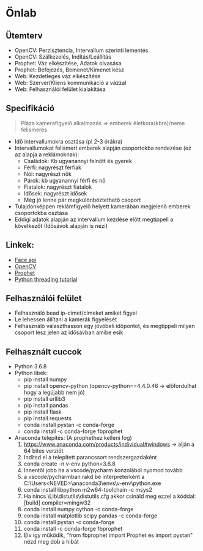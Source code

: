 # Önlab
## Ütemterv
- OpenCV: Perzisztencia, Intervallum szerinti lementés
- OpenCV: Szálkezelés, Indítás/Leállítás
- Prophet: Váz elkészítése, Adatok olvasása
- Prophet: Befejezés, Bemenet/Kimenet kész
- Web: Kezdetleges váz elkészítése
- Web: Szerver/Kliens kommunikáció a vázzal
- Web: Felhasználói felület kialakítása
## Specifikáció
> Pláza kamerafigyelő alkalmazás => emberek életkora(kbra)/neme felismerés
- Idő intervallumokra osztása (pl 2-3 órákra)
- Intervallumokat felismert emberek alapján csoportokba rendezése (ez az alapja a reklámoknak):
	- Családok: Kb ugyanannyi felnőtt és gyerek
	- Férfi: nagyrészt férfiak
	- Női: nagyrészt nők
	- Párok: kb ugyanannyi férfi és nő
	- Fiatalok: nagyrészt fiatalok
	- Idősek: nagyrészt idősek
	- Még jó lenne pár megkülönböztethető csoport
- Tulajdonképpen reklámfigyelő helyett kamerában megjelenő emberek csoportokba osztása
- Eddigi adatok alapján az intervallum kezdése előtt megtippeli a következőt (Idősávok alapján is nézi)
## Linkek:
- [Face api](https://github.com/justadudewhohacks/face-api.js)
- [OpenCV](https://www.youtube.com/watch?v=oXlwWbU8l2o)
- [Prophet](https://facebook.github.io/prophet/)
- [Python threading tutorial](https://realpython.com/intro-to-python-threading/)

## Felhasználói felület
- Felhasználó bead ip-címet/címeket amiket figyel
- Le lehessen állítani a kamerák figyelését
- Felhasználó választhasson egy jövőbeli időpontot, és megtippeli milyen csoport lesz jelen az idősávban amibe esik

## Felhasznált cuccok
- Python 3.6.8
- Python libek:
	- pip install numpy
	- pip install opencv-python (opencv-python==4.4.0.46 -> előfordulhat hogy a legújabb nem jó)
	- pip install urllib3
	- pip install pandas
	- pip install flask
	- pip install requests
	- conda install pystan -c conda-forge
	- conda install -c conda-forge fbprophet
- Anaconda telepítés: (A prophethez kelleni fog)
	1. https://www.anaconda.com/products/individual#windows -> alján a 64 bites verziót
	2. Indítsd el a telepített parancssort rendszergazdaként
	3. conda create -n v-env python=3.6.8
	4. Innentől jobb ha a vscode/pycharm konzolából nyomod tovább
	5. a vscode/pycharmban rakd be interpreterként a C:\Users\<NEVED>\anaconda3\envs\v-env\python.exe
	6. conda install libpython m2w64-toolchain -c msys2
	7. Ha nincs \Lib\distutils\distutils.cfg akkor csináld meg ezzel a kóddal:
[build]
compiler=mingw32
	8. conda install numpy cython -c conda-forge
	9. conda install matplotlib scipy pandas -c conda-forge
	10. conda install pystan -c conda-forge
	11. conda install -c conda-forge fbprophet
	12. Elv így működik, "from fbprophet import Prophet és import pystan" nézd meg dob a hibát

